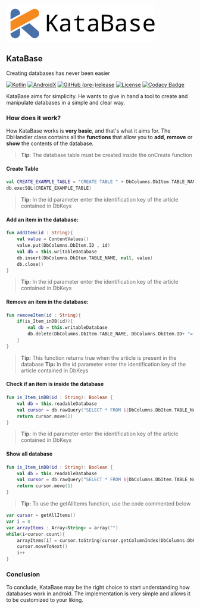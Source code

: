 <img src="docs/katabase_logo.png" alt="Showcase" height="100px">

## KataBase
Creating databases has never been easier

[![Kotlin](https://img.shields.io/badge/Kotlin-1.4.10-f58a1f.svg?style=flat-square)](http://kotlinlang.org)
[![AndroidX](https://img.shields.io/badge/AndroidX-1.3.2-4971a9.svg?style=flat-square)](https://developer.android.com/jetpack/androidx/)
[![GitHub (pre-)release](https://img.shields.io/github/v/release/fctaddia/katabase.svg?color=f77200&label=Release&style=flat-square)](./../../releases)
[![License](https://img.shields.io/github/license/fctaddia/KataBase?color=29a621&label=License)](https://opensource.org/licenses/MIT)
[![Codacy Badge](https://app.codacy.com/project/badge/Grade/c642e1a24d2a44108d53233ede4bee94)](https://www.codacy.com/gh/fctaddia/KataBase/dashboard?utm_source=github.com&amp;utm_medium=referral&amp;utm_content=fctaddia/KataBase&amp;utm_campaign=Badge_Grade)

KataBase aims for simplicity. He wants to give in hand a tool to create and manipulate databases in a simple and clear way.

### How does it work?
How KataBase works is **very basic**, and that's what it aims for. The DbHandler class contains all the **functions** that allow you to **add**, **remove** or **show** the contents of the database.

> **Tip:** The database table must be created inside the onCreate function
#### Create Table
```Kotlin
val CREATE_EXAMPLE_TABLE = "CREATE TABLE " + DbColumns.DbItem.TABLE_NAME + "(" + DbColumns.DbItem.ID + " TEXT PRIMARY KEY)"
db.execSQL(CREATE_EXAMPLE_TABLE)
```
> **Tip:** In the id parameter enter the identification key of the article contained in DbKeys
#### Add an item in the database:
```Kotlin
fun addItem(id : String){
    val value = ContentValues()
    value.put(DbColumns.DbItem.ID , id)
    val db = this.writableDatabase
    db.insert(DbColumns.DbItem.TABLE_NAME, null, value)
    db.close()
}
```
> **Tip:** In the id parameter enter the identification key of the article contained in DbKeys
#### Remove an item in the database:
```Kotlin
fun removeItem(id : String){
    if(is_Item_inDB(id)){
        val db = this.writableDatabase
        db.delete(DbColumns.DbItem.TABLE_NAME, DbColumns.DbItem.ID+ "=?", arrayOf(id))
    }
}
```
> **Tip:** This function returns true when the article is present in the database
> **Tip:** In the id parameter enter the identification key of the article contained in DbKeys
#### Check if an item is inside the database
```Kotlin
fun is_Item_inDB(id : String): Boolean {
    val db = this.readableDatabase
    val cursor = db.rawQuery("SELECT * FROM ${DbColumns.DbItem.TABLE_NAME}  WHERE ${DbColumns.DbItem.ID} = ? ", arrayOf(id) )
    return cursor.move(1)
}
```
> **Tip:** In the id parameter enter the identification key of the article contained in DbKeys
#### Show all database
```Kotlin
fun is_Item_inDB(id : String): Boolean {
    val db = this.readableDatabase
    val cursor = db.rawQuery("SELECT * FROM ${DbColumns.DbItem.TABLE_NAME}  WHERE ${DbColumns.DbItem.ID} = ? ", arrayOf(id) )
    return cursor.move(1)
}
```
> **Tip:** To use the getAllItems function, use the code commented below
```Kotlin
var cursor = getAllItems()
var i = 0
var arrayItems : Array<String> = array("")
while(i<cursor.count){
    arrayItems[i] = cursor.toString(cursor.getColumnIndex(DbColumns.DbRoom.ID))
    cursor.moveToNext()
    i++
}
```
### Conclusion
To conclude, KataBase may be the right choice to start understanding how databases work in android. The implementation is very simple and allows it to be customized to your liking.
